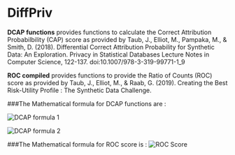 # DiffPriv

**DCAP functions** provides functions to calculate the Correct Attribution Probabilbility (CAP) score as provided by Taub, J., Elliot, M., Pampaka, M., &amp; Smith, D. (2018). Differential Correct Attribution Probability for Synthetic Data: An Exploration. Privacy in Statistical Databases Lecture Notes in Computer Science, 122-137. doi:10.1007/978-3-319-99771-1_9

**ROC compiled** provides functions to provide the Ratio of Counts (ROC) score as provided by Taub, J., Elliot, M., & Raab, G. (2019). Creating the Best Risk-Utility Profile : The Synthetic Data Challenge.

###The Mathematical formula for DCAP functions are : 

![DCAP formula 1](https://github.com/MUNFAI15/DiffPriv/blob/master/DCAP1.png)

![DCAP formula 2](https://github.com/MUNFAI15/DiffPriv/blob/master/DCAP2.png)


###The Mathematical formula for ROC score is : 
![ROC Score](https://github.com/MUNFAI15/DiffPriv/blob/master/ROC.png)
